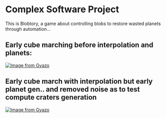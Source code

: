 # Complex Software Project
This is Blobtory, a game about controlling blobs to restore wasted planets through automation...

## Early cube marching before interpolation and planets:
[![Image from Gyazo](https://i.gyazo.com/5b8cfb6746418105cc9b91f4c1fc8151.gif)](https://gyazo.com/5b8cfb6746418105cc9b91f4c1fc8151)

## Early cube march with interpolation but early planet gen.. and removed noise as to test compute craters generation
[![Image from Gyazo](https://i.gyazo.com/c2893ef6f0903c874dac8e6c1319b855.gif)](https://gyazo.com/c2893ef6f0903c874dac8e6c1319b855)

